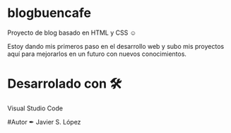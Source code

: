 # blogbuencafe
Proyecto de blog basado en HTML y CSS ☺

Estoy dando mis primeros paso en el desarrollo web y subo mis proyectos aquí para mejorarlos en un futuro con nuevos conocimientos.

# Desarrolado con 🛠
Visual Studio Code

#Autor ✒
Javier S. López

